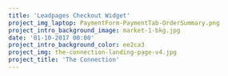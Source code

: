 ```yaml
---
title: 'Leadpages Checkout Widget'
project_img_laptop: PaymentForm-PaymentTab-OrderSummary.png
project_intro_background_image: market-1-bkg.jpg
date: '01-10-2017 00:00'
project_intro_background_color: ee2ca3
project_img: the-connection-landing-page-v4.jpg
project_title: 'The Connection'
---
```


